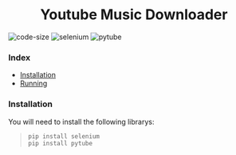 <h1 align = "center" > Youtube Music Downloader </h1>

![code-size](https://img.shields.io/github/languages/code-size/F1NH4WK/YMD?color=deeppink&style=plastic)
![selenium](https://img.shields.io/badge/Library-Selenium-deeppink)
![pytube](https://img.shields.io/badge/Library-Pytube-deeppink)
<h3> Index</h3>
<ul>
  <li><a href = '#installation'>Installation</a></li>
  <li><a href = '#running'>Running</a></li>
</ul>
  
<h3 id = 'installation'> Installation</h3>
<p> You will need to install the following librarys:</p>
<blockquote>
  <code>pip install selenium</code><br>
  <code>pip install pytube</code>
</blockquote>
